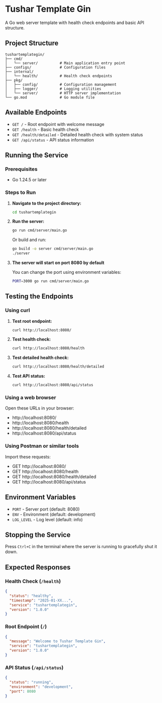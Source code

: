 # Tushar Template Gin

A Go web server template with health check endpoints and basic API structure.

## Project Structure

```
tushartemplategin/
├── cmd/
│   └── server/          # Main application entry point
├── configs/             # Configuration files
├── internal/
│   └── health/          # Health check endpoints
├── pkg/
│   ├── config/          # Configuration management
│   ├── logger/          # Logging utilities
│   └── server/          # HTTP server implementation
└── go.mod               # Go module file
```

## Available Endpoints

- `GET /` - Root endpoint with welcome message
- `GET /health` - Basic health check
- `GET /health/detailed` - Detailed health check with system status
- `GET /api/status` - API status information

## Running the Service

### Prerequisites
- Go 1.24.5 or later

### Steps to Run

1. **Navigate to the project directory:**
   ```bash
   cd tushartemplategin
   ```

2. **Run the server:**
   ```bash
   go run cmd/server/main.go
   ```

   Or build and run:
   ```bash
   go build -o server cmd/server/main.go
   ./server
   ```

3. **The server will start on port 8080 by default**

   You can change the port using environment variables:
   ```bash
   PORT=3000 go run cmd/server/main.go
   ```

## Testing the Endpoints

### Using curl

1. **Test root endpoint:**
   ```bash
   curl http://localhost:8080/
   ```

2. **Test health check:**
   ```bash
   curl http://localhost:8080/health
   ```

3. **Test detailed health check:**
   ```bash
   curl http://localhost:8080/health/detailed
   ```

4. **Test API status:**
   ```bash
   curl http://localhost:8080/api/status
   ```

### Using a web browser

Open these URLs in your browser:
- http://localhost:8080/
- http://localhost:8080/health
- http://localhost:8080/health/detailed
- http://localhost:8080/api/status

### Using Postman or similar tools

Import these requests:
- GET http://localhost:8080/
- GET http://localhost:8080/health
- GET http://localhost:8080/health/detailed
- GET http://localhost:8080/api/status

## Environment Variables

- `PORT` - Server port (default: 8080)
- `ENV` - Environment (default: development)
- `LOG_LEVEL` - Log level (default: info)

## Stopping the Service

Press `Ctrl+C` in the terminal where the server is running to gracefully shut it down.

## Expected Responses

### Health Check (`/health`)
```json
{
  "status": "healthy",
  "timestamp": "2025-01-XX...",
  "service": "tushartemplategin",
  "version": "1.0.0"
}
```

### Root Endpoint (`/`)
```json
{
  "message": "Welcome to Tushar Template Gin",
  "service": "tushartemplategin",
  "version": "1.0.0"
}
```

### API Status (`/api/status`)
```json
{
  "status": "running",
  "environment": "development",
  "port": 8080
}
```
